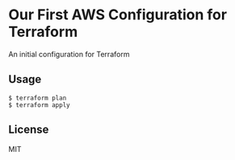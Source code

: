 # Our First AWS Configuration for Terraform

An initial configuration for Terraform

## Usage
```
$ terraform plan
$ terraform apply
```

## License
MIT

